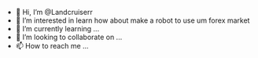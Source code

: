 - 👋 Hi, I’m @Landcruiserr
- 👀 I’m interested in learn how about make a robot to use um forex market
- 🌱 I’m currently learning ...
- 💞️ I’m looking to collaborate on ...
- 📫 How to reach me ...

<!---
Landcruiserr/Landcruiserr is a ✨ special ✨ repository because its `README.md` (this file) appears on your GitHub profile.
You can click the Preview link to take a look at your changes.
--->
